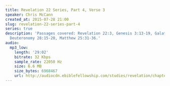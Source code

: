 ```yaml
---
title: Revelation 22 Series, Part 4, Verse 3
speaker: Chris McCann
created_at: 2015-07-28 21:00
slug: revelation-22-series-part-4
series: true
description: 'Passages covered: Revelation 22:3, Genesis 3:13-19, Galatians 3:10-13,
  Deuteronomy 28:15-20, Matthew 25:31-36.'
audio:
  mp3_low:
    length: '29:02'
    bitrate: 32 Kbps
    sample_rate: 22050 Hz
    size: 6.6 MB
    size_bytes: 6968467
    url: http://audiocdn.ebiblefellowship.com/studies/revelation/chapter-22/2015.07.28_McCann_-_Revelation_22_Series_Part_4.mp3
---
```

